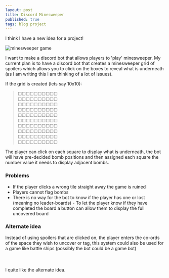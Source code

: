 ```yaml
---
layout: post
title: Discord Minesweeper
published: true
tags: blog project
---
```


I think I have a new idea for a project!

![minesweeper game](https://external-content.duckduckgo.com/iu/?u=https%3A%2F%2Fricherramblings.files.wordpress.com%2F2015%2F08%2Fminesweeper.jpg&f=1&nofb=1)

I want to make a discord bot that allows players to 'play' minesweeper. My current plan is to have a discord bot that creates a minesweeper grid of spoilers which allows you to click on the boxes to reveal what is underneath (as I am writing this I am thinking of a lot of issues).


If the grid is created (lets say 10x10): <br>
>☐☐☐☐☐☐☐☐☐☐<br>☐☐☐☐☐☐☐☐☐☐<br>☐☐☐☐☐☐☐☐☐☐<br>☐☐☐☐☐☐☐☐☐☐<br>☐☐☐☐☐☐☐☐☐☐<br>☐☐☐☐☐☐☐☐☐☐<br>☐☐☐☐☐☐☐☐☐☐<br>☐☐☐☐☐☐☐☐☐☐<br>☐☐☐☐☐☐☐☐☐☐<br>☐☐☐☐☐☐☐☐☐☐<br>

The player can click on each square to display what is underneath, the bot will have pre-decided bomb positions and then assigned each square the number value it needs to display adjacent bombs.


### Problems

* If the player clicks a wrong tile straight away the game is ruined
* Players cannot flag bombs
* There is no way for the bot to know if the player has one or lost (meaning no leader-boards) - To let the player know if they have completed the board a button can allow them to display the full uncovered board

### Alternate idea

Instead of using spoilers that are clicked on, the player enters the co-ords of the space they wish to uncover or tag, this system could also be used for a game like battle ships (possibly the bot could be a game bot)
<br><br><br><br>
I quite like the alternate idea.